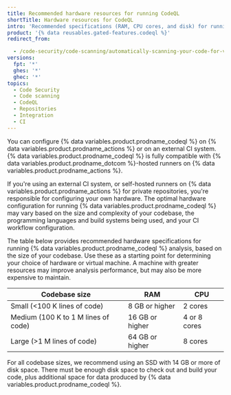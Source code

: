 ```yaml
---
title: Recommended hardware resources for running CodeQL
shortTitle: Hardware resources for CodeQL
intro: 'Recommended specifications (RAM, CPU cores, and disk) for running {% data variables.product.prodname_codeql %} analysis on self-hosted machines, based on the size of your codebase.'
product: '{% data reusables.gated-features.codeql %}'
redirect_from:

  - /code-security/code-scanning/automatically-scanning-your-code-for-vulnerabilities-and-errors/recommended-hardware-resources-for-running-codeql
versions:
  fpt: '*'
  ghes: '*'
  ghec: '*'
topics:
  - Code Security
  - Code scanning
  - CodeQL
  - Repositories
  - Integration
  - CI
---
```

You can configure {% data variables.product.prodname_codeql %} on {% data variables.product.prodname_actions %} or on an external CI system. {% data variables.product.prodname_codeql %} is fully compatible with {% data variables.product.prodname_dotcom %}-hosted runners on {% data variables.product.prodname_actions %}.

If you're using an external CI system, or self-hosted runners on {% data variables.product.prodname_actions %} for private repositories, you're responsible for configuring your own hardware. The optimal hardware configuration for running {% data variables.product.prodname_codeql %} may vary based on the size and complexity of your codebase, the programming languages and build systems being used, and your CI workflow configuration.

The table below provides recommended hardware specifications for running {% data variables.product.prodname_codeql %} analysis, based on the size of your codebase. Use these as a starting point for determining your choice of hardware or virtual machine. A machine with greater resources may improve analysis performance, but may also be more expensive to maintain.

| Codebase size | RAM | CPU |
|--------|--------|--------|
| Small (<100 K lines of code) | 8 GB or higher | 2 cores |
| Medium (100 K to 1 M lines of code) | 16 GB or higher | 4 or 8 cores |
| Large (>1 M lines of code) | 64 GB or higher | 8 cores |

For all codebase sizes, we recommend using an SSD with 14 GB or more of disk space. There must be enough disk space to check out and build your code, plus additional space for data produced by {% data variables.product.prodname_codeql %}.
